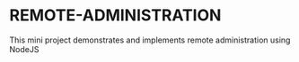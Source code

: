 # REMOTE-ADMINISTRATION
This mini project demonstrates and implements remote administration using NodeJS
